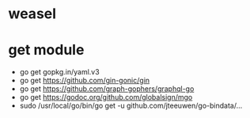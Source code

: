 # weasel
# get module
* go get gopkg.in/yaml.v3
* go get https://github.com/gin-gonic/gin
* go get https://github.com/graph-gophers/graphql-go
* go get https://godoc.org/github.com/globalsign/mgo
* sudo /usr/local/go/bin/go get -u github.com/jteeuwen/go-bindata/...